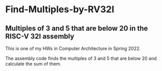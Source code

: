 # Find-Multiples-by-RV32I
## Multiples of 3 and 5 that are below 20 in the RISC-V 32I assembly

This is one of my HWs in Computer Architecture in Spring 2022.

The assembly code finds the multiples of 3 and 5 that are below 20 and calculate the sum of them.

